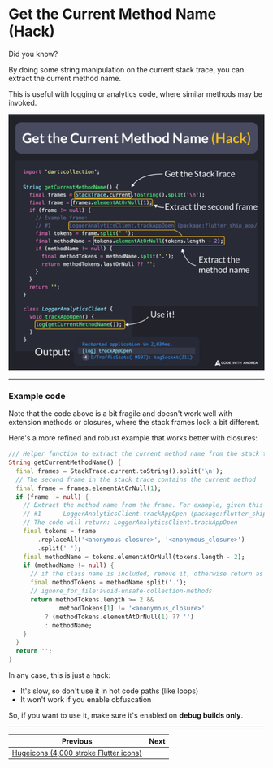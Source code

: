 # Get the Current Method Name (Hack)


Did you know?

By doing some string manipulation on the current stack trace, you can extract the current method name.

This is useful with logging or analytics code, where similar methods may be invoked.

![](174.png)

<!--

import 'dart:collection';

String getCurrentMethodName() {
  final frames = StackTrace.current.toString().split('\n');
  final frame = frames.elementAtOrNull(1);
  if (frame != null) {
    // Example frame:
    // #1      LoggerAnalyticsClient.trackAppOpen (package:flutter_ship_app/src/monitoring/logger_analytics_client.dart:28:9)
    final tokens = frame.split(' ');
    final methodName = tokens.elementAtOrNull(tokens.length - 2);
    if (methodName != null) {
      final methodTokens = methodName.split('.');
      return methodTokens.lastOrNull ?? '';
    }
  }
  return '';
}

class LoggerAnalyticsClient {
  void trackAppOpen() {
    log(getCurrentMethodName());
  }
}

// Output:
// Restarted application in 2,034ms.
// [log] trackAppOpen
// 4 D/TrafficStats( 9597): tagSocket(211)

-->

---

### Example code

Note that the code above is a bit fragile and doesn't work well with extension methods or closures, where the stack frames look a bit different.

Here's a more refined and robust example that works better with closures:

```dart
/// Helper function to extract the current method name from the stack trace
String getCurrentMethodName() {
  final frames = StackTrace.current.toString().split('\n');
  // The second frame in the stack trace contains the current method
  final frame = frames.elementAtOrNull(1);
  if (frame != null) {
    // Extract the method name from the frame. For example, given this input string:
    // #1      LoggerAnalyticsClient.trackAppOpen (package:flutter_ship_app/src/monitoring/logger_analytics_client.dart:28:9)
    // The code will return: LoggerAnalyticsClient.trackAppOpen
    final tokens = frame
        .replaceAll('<anonymous closure>', '<anonymous_closure>')
        .split(' ');
    final methodName = tokens.elementAtOrNull(tokens.length - 2);
    if (methodName != null) {
      // if the class name is included, remove it, otherwise return as is
      final methodTokens = methodName.split('.');
      // ignore_for_file:avoid-unsafe-collection-methods
      return methodTokens.length >= 2 &&
              methodTokens[1] != '<anonymous_closure>'
          ? (methodTokens.elementAtOrNull(1) ?? '')
          : methodName;
    }
  }
  return '';
}
```

In any case, this is just a hack:

- It's slow, so don't use it in hot code paths (like loops)
- It won't work if you enable obfuscation 

So, if you want to use it, make sure it's enabled on **debug builds only**. 

---

| Previous | Next |
| -------- | ---- |
| [Hugeicons (4,000 stroke Flutter icons)](../0173-hugeicons-flutter-stroke-icons/index.md) |  |

<!-- TWITTER|https://x.com/biz84/status/1815754159666176419 -->
<!-- LINKEDIN|https://www.linkedin.com/posts/andreabizzotto_did-you-know-by-doing-some-string-manipulation-activity-7221520196753133568-fGId  -->


